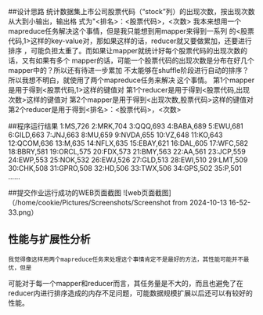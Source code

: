 ##设计思路
	统计数据集上市公司股票代码（“stock”列）的出现次数，按出现次数从⼤到⼩输出，输出格
式为"<排名>：<股票代码>，<次数>
	我本来想用一个mapreduce任务解决这个事情，但是我只能想到用mapper来得到一系列
的<股票代码,1>这样的key-value对，那如果这样的话，reducer就又要做累加，还要进行排序
，可能负担太重了。而如果让mapper就统计好每个股票代码的出现次数的话，又有如果有多个
mapper的话，可能一个股票代码的出现次数是分布在好几个mapper中的？所以还有待进一步累加
不太能够在shuffle阶段进行自动的排序？所以我想不明白，就使用了两个mapreduce任务来解决
这个事情。
	第1个mapper是用于得到<股票代码,1>这样的键值对
	第1个reducer是用于得到<股票代码,出现次数>这样的键值对
	第2个mapper是用于得到<出现次数,股票代码>这样的键值对
	第2个reducer是用于得到<排名>：<股票代码>，<次数>

##程序运行结果
1:MS,726
2:MRK,704
3:QQQ,693
4:BABA,689
5:EWU,681
6:GILD,663
7:JNJ,663
8:MU,659
9:NVDA,655
10:VZ,648
11:KO,643
12:QCOM,636
13:M,635
14:NFLX,635
15:EBAY,621
16:DAL,605
17:WFC,582
18:BBRY,581
19:ORCL,575
20:FDX,573
21:BMY,563
22:AA,561
23:JCP,559
24:EWP,553
25:NOK,532
26:EWJ,526
27:GLD,513
28:EWI,510
29:LMT,509
30:CHK,508
31:GPRO,508
32:HD,506
33:TWX,506
34:GPS,502
35:P,501
......




##提交作业运⾏成功的WEB⻚⾯截图
![web页面截图]（/home/cookie/Pictures/Screenshots/Screenshot from 2024-10-13 16-52-33.png）

## 性能与扩展性分析
	我觉得像这样用两个mapreduce任务来处理这个事情肯定不是最好的方法，其性能可能并不最优，但是
可能对于每一个mapper和reducer而言，其任务量是不大的，而且也避免了在reducer内进行排序造成的内存不足问题，可能数据规模扩展以后还可以有较好的性能。

